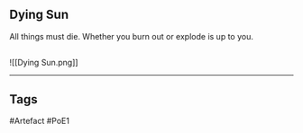 ## Dying Sun
All things must die.
Whether you burn out or explode is up to you.
##
![[Dying Sun.png]]

---
## Tags
#Artefact
#PoE1